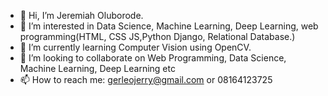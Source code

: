 - 👋 Hi, I’m Jeremiah Oluborode.
- 👀 I’m interested in Data Science, Machine Learning, Deep Learning, web programming(HTML, CSS JS,Python Django, Relational Database.)
- 🌱 I’m currently learning Computer Vision using OpenCV.
- 💞️ I’m looking to collaborate on Web Programming, Data Science, Machine Learning, Deep Learning etc
- 📫 How to reach me: gerleojerry@gmail.com or 08164123725

<!---
gerleojerry/gerleojerry is a ✨ special ✨ repository because its `README.md` (this file) appears on your GitHub profile.
You can click the Preview link to take a look at your changes.
--->
